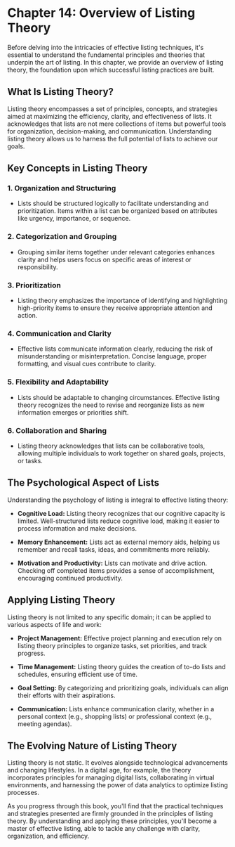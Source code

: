Chapter 14: Overview of Listing Theory
======================================

Before delving into the intricacies of effective listing techniques, it's essential to understand the fundamental principles and theories that underpin the art of listing. In this chapter, we provide an overview of listing theory, the foundation upon which successful listing practices are built.

What Is Listing Theory?
-----------------------

Listing theory encompasses a set of principles, concepts, and strategies aimed at maximizing the efficiency, clarity, and effectiveness of lists. It acknowledges that lists are not mere collections of items but powerful tools for organization, decision-making, and communication. Understanding listing theory allows us to harness the full potential of lists to achieve our goals.

Key Concepts in Listing Theory
------------------------------

### 1. **Organization and Structuring**

* Lists should be structured logically to facilitate understanding and prioritization. Items within a list can be organized based on attributes like urgency, importance, or sequence.

### 2. **Categorization and Grouping**

* Grouping similar items together under relevant categories enhances clarity and helps users focus on specific areas of interest or responsibility.

### 3. **Prioritization**

* Listing theory emphasizes the importance of identifying and highlighting high-priority items to ensure they receive appropriate attention and action.

### 4. **Communication and Clarity**

* Effective lists communicate information clearly, reducing the risk of misunderstanding or misinterpretation. Concise language, proper formatting, and visual cues contribute to clarity.

### 5. **Flexibility and Adaptability**

* Lists should be adaptable to changing circumstances. Effective listing theory recognizes the need to revise and reorganize lists as new information emerges or priorities shift.

### 6. **Collaboration and Sharing**

* Listing theory acknowledges that lists can be collaborative tools, allowing multiple individuals to work together on shared goals, projects, or tasks.

The Psychological Aspect of Lists
---------------------------------

Understanding the psychology of listing is integral to effective listing theory:

* **Cognitive Load:** Listing theory recognizes that our cognitive capacity is limited. Well-structured lists reduce cognitive load, making it easier to process information and make decisions.

* **Memory Enhancement:** Lists act as external memory aids, helping us remember and recall tasks, ideas, and commitments more reliably.

* **Motivation and Productivity:** Lists can motivate and drive action. Checking off completed items provides a sense of accomplishment, encouraging continued productivity.

Applying Listing Theory
-----------------------

Listing theory is not limited to any specific domain; it can be applied to various aspects of life and work:

* **Project Management:** Effective project planning and execution rely on listing theory principles to organize tasks, set priorities, and track progress.

* **Time Management:** Listing theory guides the creation of to-do lists and schedules, ensuring efficient use of time.

* **Goal Setting:** By categorizing and prioritizing goals, individuals can align their efforts with their aspirations.

* **Communication:** Lists enhance communication clarity, whether in a personal context (e.g., shopping lists) or professional context (e.g., meeting agendas).

The Evolving Nature of Listing Theory
-------------------------------------

Listing theory is not static. It evolves alongside technological advancements and changing lifestyles. In a digital age, for example, the theory incorporates principles for managing digital lists, collaborating in virtual environments, and harnessing the power of data analytics to optimize listing processes.

As you progress through this book, you'll find that the practical techniques and strategies presented are firmly grounded in the principles of listing theory. By understanding and applying these principles, you'll become a master of effective listing, able to tackle any challenge with clarity, organization, and efficiency.
